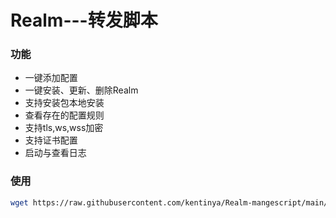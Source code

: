 # Realm---转发脚本
### 功能
- 一键添加配置
- 一键安装、更新、删除Realm
- 支持安装包本地安装
- 查看存在的配置规则
- 支持tls,ws,wss加密
- 支持证书配置
- 启动与查看日志
### 使用
```bash
wget https://raw.githubusercontent.com/kentinya/Realm-mangescript/main/realm.sh && bash realm.sh
```
